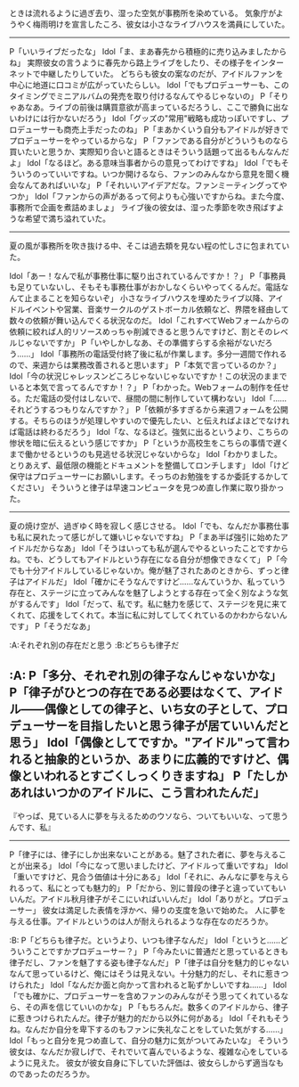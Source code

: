 ときは流れるように過ぎ去り、湿った空気が事務所を染めている。
気象庁がようやく梅雨明けを宣言したころ、彼女は小さなライブハウスを満員にしていた。

---

P「いいライブだったな」
Idol「ま、まあ春先から積極的に売り込みましたからね」
実際彼女の言うように春先から路上ライブをしたり、その様子をインターネットで中継したりしていた。
どちらも彼女の案なのだが、アイドルファンを中心に地道に口コミが広がっていたらしい。
Idol「でもプロデューサーも、このタイミングでミニアルバムの発売を取り付けるなんてやるじゃないの」
P「そりゃあなあ。ライブの前後は購買意欲が高まっているだろうし、ここで勝負に出ないわけには行かないだろう」
Idol「グッズの"常用"戦略も成功っぽいですし、プロデューサーも商売上手だったのね」
P「まあかくいう自分もアイドルが好きでプロデューサーをやっているからな」
P「ファンである自分がどういうものなら買いたいと思うか、実際知り合いと語るときはそういう話題って出るもんなんだよ」
Idol「なるほど。ある意味当事者からの意見ってわけですね」
Idol「でもそういうのっていいですね。いつか開けるなら、ファンのみんなから意見を聞く機会なんてあればいいな」
P「それいいアイデアだな。ファンミーティングってやつか」
Idol「ファンからの声があるって何よりも心強いですからね。また今度、事務所で企画を煮詰めましょ」
ライブ後の彼女は、湿った季節を吹き飛ばすような希望で満ち溢れていた。

---

夏の風が事務所を吹き抜ける中、そこは過去類を見ない程の忙しさに包まれていた。

Idol「あー！なんで私が事務仕事に駆り出されているんですか！？」
P「事務員も足りていないし、そもそも事務仕事がおかしなくらいやってくるんだ。電話なんて止まることを知らないぞ」
小さなライブハウスを埋めたライブ以降、アイドルイベントや営業、音楽サークルのゲストボーカル依頼など、界隈を経由して数々の依頼が舞い込んでくる状況なのだ。
Idol「これすべてWebフォームからの依頼に絞れば人的リソースめっちゃ削減できると思うんですけど、割とそのレベルじゃないですか」
P「いやしかしなあ、その準備すらする余裕がないだろう……」
Idol「事務所の電話受付終了後に私が作業します。多分一週間で作れるので、来週からは業務改善されると思います」
P「本気で言っているのか？」
Idol「今の状況じゃレッスンどころじゃないじゃないですか！この状況のままでいると本気で言ってるんですか！？」
P「わかった。Webフォームの制作を任せる。ただ電話の受付はしないで、昼間の間に制作していて構わない」
Idol「……それどうするつもりなんですか？」
P「依頼が多すぎるから来週フォームを公開する。そちらのほうが処理しやすいので優先したい、と伝えればよほどでなければ電話は終わるだろう」
Idol「な、なるほど。強気に出るというより、こちらの惨状を暗に伝えるという感じですか」
P「というか高校生をこちらの事情で遅くまで働かせるというのも見逃せる状況じゃないからな」
Idol「わかりました。とりあえず、最低限の機能とドキュメントを整備してロンチします」
Idol「けど保守はプロデューサーにお願いします。そっちのお勉強をするか委託するかしてください」
そういうと律子は早速コンピュータを見つめ直し作業に取り掛かった。

---

夏の焼け空が、過ぎゆく時を寂しく感じさせる。
Idol「でも、なんだか事務仕事も私に戻れたって感じがして嫌いじゃないですね」
P「まあ半ば強引に始めたアイドルだからなあ」
Idol「そうはいっても私が選んでやるといったことですからね。でも、どうしてもアイドルという存在になる自分が想像できなくて」
P「今でも十分アイドルしているじゃないか。俺が魅了されたあのときから、ずっと律子はアイドルだ」
Idol「確かにそうなんですけど……なんていうか、私っていう存在と、ステージに立ってみんなを魅了しようとする存在って全く別なような気がするんです」
Idol「だって、私です。私に魅力を感じて、ステージを見に来てくれて、応援をしてくれて。本当に私に対してしてくれているのかわからないんです」
P「そうだなあ」

:A:それぞれ別の存在だと思う
:B:どちらも律子だ

:A:
P「多分、それぞれ別の律子なんじゃないかな」
P「律子がひとつの存在である必要はなくて、アイドル――偶像としての律子と、いち女の子として、プロデューサーを目指したいと思う律子が居ていいんだと思う」
Idol「偶像としてですか。"アイドル"って言われると抽象的というか、あまりに広義的ですけど、偶像といわれるとすごくしっくりきますね」
P「たしかあれはいつかのアイドルに、こう言われたんだ」
---

『やっぱ、見ている人に夢を与えるためのウソなら、ついてもいいな、って思うんです、私』

---

P「律子には、律子にしか出来ないことがある。魅了された者に、夢を与えることが出来る」
Idol「今になって思いましたけど、アイドルって重いですね」
Idol「重いですけど、見合う価値は十分にある」
Idol「それに、みんなに夢を与えられるって、私にとっても魅力的」
P「だから、別に普段の律子と違っていてもいいんだ。アイドル秋月律子がそこにいればいいんだ」
Idol「ありがと。プロデューサー」
彼女は満足した表情を浮かべ、帰りの支度を急いで始めた。
人に夢を与える仕事。アイドルというのは人が耐えられるような存在なのだろうか。

:B:
P「どちらも律子だ。というより、いつも律子なんだ」
Idol「というと……どういうことですかプロデューサー？」
P「今みたいに普通だと思っているときも律子だし、ファンを魅了する姿も律子なんだ」
P「律子は自分を魅力的じゃないなんて思っているけど、俺にはそうは見えない。十分魅力的だし、それに惹きつけられた」
Idol「なんだか面と向かって言われると恥ずかしいですね……」
Idol「でも確かに、プロデューサーを含めファンのみんながそう思ってくれているなら、その声を信じていいのかな」
P「もちろんだ。数多くのアイドルから、律子に惹きつけられたんだ。律子が魅力的だから以外に何がある」
Idol「それもそうね。なんだか自分を卑下するのもファンに失礼なことをしていた気がする……」
Idol「もっと自分を見つめ直して、自分の魅力に気がついてみたいな」
そういう彼女は、なんだか寂しげで、それでいて喜んでいるような、複雑な心をしているように見えた。
彼女が彼女自身に下していた評価は、彼女らしからず適当なものであったのだろうか。

